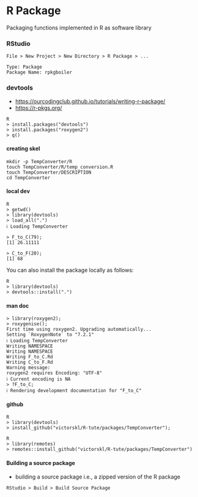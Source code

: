 # R Package

Packaging functions implemented in R as software library

### RStudio
```
File > New Project > New Directory > R Package > ...

Type: Package
Package Name: rpkgboiler
```

### devtools

- https://ourcodingclub.github.io/tutorials/writing-r-package/
- https://r-pkgs.org/

```
R
> install.packages("devtools")
> install.packages("roxygen2")
> q()
```

#### creating skel

```
mkdir -p TempConverter/R
touch TempConverter/R/temp_conversion.R
touch TempConverter/DESCRIPTION
cd TempConverter
```

#### local dev

```
R
> getwd()
> library(devtools)
> load_all(".")
ℹ Loading TempConverter

> F_to_C(79);
[1] 26.11111

> C_to_F(20);
[1] 68
```

You can also install the package locally as follows:

```
R
> library(devtools)
> devtools::install(".")
```


#### man doc

```
> library(roxygen2);
> roxygenise();
First time using roxygen2. Upgrading automatically...
Setting `RoxygenNote` to "7.2.1"
ℹ Loading TempConverter
Writing NAMESPACE
Writing NAMESPACE
Writing F_to_C.Rd
Writing C_to_F.Rd
Warning message:
roxygen2 requires Encoding: "UTF-8"
ℹ Current encoding is NA
> ?F_to_C;
ℹ Rendering development documentation for "F_to_C"
```

#### github

```
R
> library(devtools)
> install_github("victorskl/R-tute/packages/TempConverter");
```

```
R
> library(remotes)
> remotes::install_github("victorskl/R-tute/packages/TempConverter")
```

#### Building a source package

- building a source package i.e., a zipped version of the R package

```
RStudio > Build > Build Source Package
```
